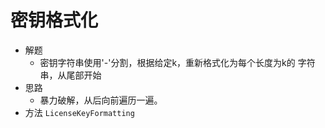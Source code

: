 # 密钥格式化
- 解题
    - 密钥字符串使用'-'分割，根据给定k，重新格式化为每个长度为k的
    字符串，从尾部开始
- 思路
    - 暴力破解，从后向前遍历一遍。
- 方法
`LicenseKeyFormatting`